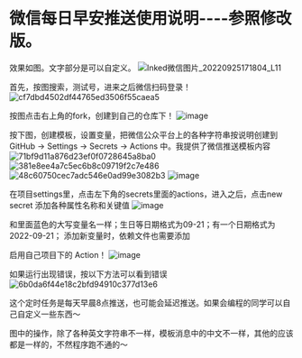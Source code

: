 # 微信每日早安推送使用说明----参照修改版。

效果如图。文字部分是可以自定义。
![Inked微信图片_20220925171804_L11](https://user-images.githubusercontent.com/106228529/192136712-b6a823d8-7d73-4b69-9e2b-1011700720d1.jpg)


首先，按图搜索，测试号，进来之后微信扫码登录！
![cf7dbd4502df44765ed3506f55caea5](https://user-images.githubusercontent.com/9566402/183242272-134e37e7-718d-42dd-9ed7-fca2810e94e6.png)

按图点击右上角的fork，创建到自己的仓库下！
![image](https://user-images.githubusercontent.com/106228529/192136538-da8ce380-0488-4c0b-800e-7db6741edeab.png)



按下图，创建模板，设置变量，把微信公众平台上的各种字符串按说明创建到 GitHub -> Settings -> Secrets -> Actions 中。我提供了微信推送模板内容
![71bf9d11a876d23ef0f0728645a8ba0](https://user-images.githubusercontent.com/9566402/183242301-fd6ab30e-bfe5-4245-b2a9-f690184db307.png)
![381e8ee4a7c5ec6b8c09719f2c7e486](https://user-images.githubusercontent.com/9566402/183242295-4dcf06bb-2083-4883-8745-0af753ca805c.png)
![48c60750cec7adc546e0ad99e3082b3](https://user-images.githubusercontent.com/9566402/183242320-18500adc-14e5-4522-a3ad-ae19cc4479bf.png)
![image](https://user-images.githubusercontent.com/106228529/192136929-1f2c6dda-8390-4838-9c5a-b691c538bce2.png)


在项目settings里，点击左下角的secrets里面的actions，进入之后，点击new secret 添加各种属性名称和关键值
![image](https://user-images.githubusercontent.com/106228529/192136040-2fa7f06d-ea74-4437-a4fc-4eaa6502e121.png)

和里面蓝色的大写变量名一样；生日等日期格式为09-21；有一个日期格式为2022-09-21；
添加新变量时，依赖文件也需要添加

启用自己项目下的 Action！
![image](https://user-images.githubusercontent.com/106228529/192136176-619f2aa6-e793-4573-8937-2def30c048ec.png)


如果运行出现错误，按以下方法可以看到错误
![6b0da6f44e18c2bfd94910c377d13e6](https://user-images.githubusercontent.com/9566402/183242349-1aa5ada6-2ee7-4cf9-a542-4b2dad88b8fe.png)

这个定时任务是每天早晨8点推送，也可能会延迟推送。如果会编程的同学可以自己自定义一些东西～

图中的操作，除了各种英文字符串不一样，模板消息中的中文不一样，其他的应该都是一样的，不然程序跑不通的～

